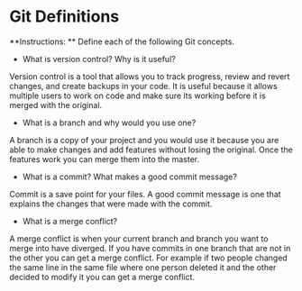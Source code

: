 # Git Definitions

**Instructions: ** Define each of the following Git concepts.

* What is version control?  Why is it useful?

Version control is a tool that allows you to track progress, review and revert changes, and create backups in your code. It is useful because it allows multiple users to work on code and make sure its working before it is merged with the original. 

* What is a branch and why would you use one?

A branch is a copy of your project and you would use it because you are able to make changes and add features without losing the original. Once the features work you can merge them into the master.

* What is a commit? What makes a good commit message?

Commit is a save point for your files. A good commit message is one that explains the changes that were made with the commit.

* What is a merge conflict?

A merge conflict is when your current branch and branch you want to merge into have diverged. If you have commits in one branch that are not in the other you can get a merge conflict. For example if two people changed the same line in the same file where one person deleted it and the other decided to modify it you can get a merge conflict.